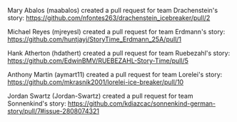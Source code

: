 Mary Abalos (maabalos) created a pull request for team Drachenstein's story: https://github.com/nfontes263/drachenstein_icebreaker/pull/2

Michael Reyes (mjreyesl) created a pull request for team Erdmann's story: https://github.com/huntjayj/StoryTime_Erdmann_25A/pull/1

Hank Atherton (hdathert) created a pull request for team Ruebezahl's story: https://github.com/EdwinBMV/RUEBEZAHL-Story-Time/pull/5

Anthony Martin (aymart11) created a pull request for team Lorelei's story: https://github.com/mkrasnik2001/lorelei-ice-breaker/pull/10

Jordan Swartz (Jordan-Swartz) created a pull request for team Sonnenkind's story: https://github.com/kdiazcac/sonnenkind-german-story/pull/7#issue-2808074321

